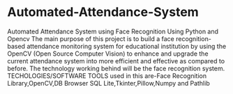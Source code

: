 # Automated-Attendance-System
Automated Attendance System using Face Recognition Using Python and Opencv
The main purpose of this project is to build a face recognition-based attendance monitoring system for educational institution by using the OpenCV (Open Source Computer Vision) to enhance and upgrade the current attendance system into more efficient and effective as compared to before. The technology working behind will be the face recognition system.
TECHOLOGIES/SOFTWARE TOOLS used in this are-Face Recognition Library,OpenCV,DB Browser SQL Lite,Tkinter,Pillow,Numpy and Pathlib
